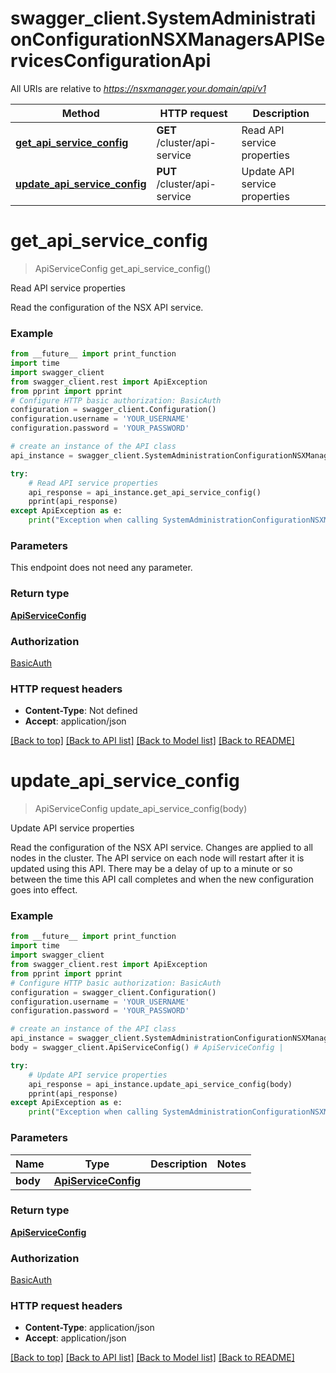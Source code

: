 # swagger_client.SystemAdministrationConfigurationNSXManagersAPIServicesConfigurationApi

All URIs are relative to *https://nsxmanager.your.domain/api/v1*

Method | HTTP request | Description
------------- | ------------- | -------------
[**get_api_service_config**](SystemAdministrationConfigurationNSXManagersAPIServicesConfigurationApi.md#get_api_service_config) | **GET** /cluster/api-service | Read API service properties
[**update_api_service_config**](SystemAdministrationConfigurationNSXManagersAPIServicesConfigurationApi.md#update_api_service_config) | **PUT** /cluster/api-service | Update API service properties

# **get_api_service_config**
> ApiServiceConfig get_api_service_config()

Read API service properties

Read the configuration of the NSX API service. 

### Example
```python
from __future__ import print_function
import time
import swagger_client
from swagger_client.rest import ApiException
from pprint import pprint
# Configure HTTP basic authorization: BasicAuth
configuration = swagger_client.Configuration()
configuration.username = 'YOUR_USERNAME'
configuration.password = 'YOUR_PASSWORD'

# create an instance of the API class
api_instance = swagger_client.SystemAdministrationConfigurationNSXManagersAPIServicesConfigurationApi(swagger_client.ApiClient(configuration))

try:
    # Read API service properties
    api_response = api_instance.get_api_service_config()
    pprint(api_response)
except ApiException as e:
    print("Exception when calling SystemAdministrationConfigurationNSXManagersAPIServicesConfigurationApi->get_api_service_config: %s\n" % e)
```

### Parameters
This endpoint does not need any parameter.

### Return type

[**ApiServiceConfig**](ApiServiceConfig.md)

### Authorization

[BasicAuth](../README.md#BasicAuth)

### HTTP request headers

 - **Content-Type**: Not defined
 - **Accept**: application/json

[[Back to top]](#) [[Back to API list]](../README.md#documentation-for-api-endpoints) [[Back to Model list]](../README.md#documentation-for-models) [[Back to README]](../README.md)

# **update_api_service_config**
> ApiServiceConfig update_api_service_config(body)

Update API service properties

Read the configuration of the NSX API service. Changes are applied to all nodes in the cluster. The API service on each node will restart after it is updated using this API. There may be a delay of up to a minute or so between the time this API call completes and when the new configuration goes into effect.

### Example
```python
from __future__ import print_function
import time
import swagger_client
from swagger_client.rest import ApiException
from pprint import pprint
# Configure HTTP basic authorization: BasicAuth
configuration = swagger_client.Configuration()
configuration.username = 'YOUR_USERNAME'
configuration.password = 'YOUR_PASSWORD'

# create an instance of the API class
api_instance = swagger_client.SystemAdministrationConfigurationNSXManagersAPIServicesConfigurationApi(swagger_client.ApiClient(configuration))
body = swagger_client.ApiServiceConfig() # ApiServiceConfig | 

try:
    # Update API service properties
    api_response = api_instance.update_api_service_config(body)
    pprint(api_response)
except ApiException as e:
    print("Exception when calling SystemAdministrationConfigurationNSXManagersAPIServicesConfigurationApi->update_api_service_config: %s\n" % e)
```

### Parameters

Name | Type | Description  | Notes
------------- | ------------- | ------------- | -------------
 **body** | [**ApiServiceConfig**](ApiServiceConfig.md)|  | 

### Return type

[**ApiServiceConfig**](ApiServiceConfig.md)

### Authorization

[BasicAuth](../README.md#BasicAuth)

### HTTP request headers

 - **Content-Type**: application/json
 - **Accept**: application/json

[[Back to top]](#) [[Back to API list]](../README.md#documentation-for-api-endpoints) [[Back to Model list]](../README.md#documentation-for-models) [[Back to README]](../README.md)

